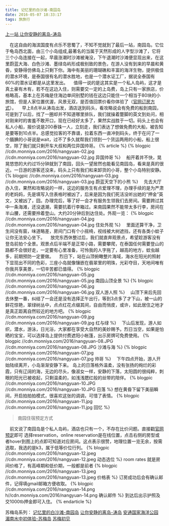 ```yaml
---
title: 记忆里的白沙滩-南园岛
date: 2016-05-07 18:33:17
tags: 旅旅行
---
```

[上一站 让你安静的离岛-涛岛](//monniya.com/2016/04/18/kohtao/)

 在这自由的海滨国度有点乐不思蜀了，不知不觉就到了最后一站，南园岛。它位于龟岛西北面，由三个小岛组成,最著名的当属于天然形成的人字型沙滩了，它将三个小岛连接在一起，早晨涨潮时沙滩被淹没，下午退潮时沙滩便显现出来，在这里蔚蓝大海、白色沙滩、墨绿岛屿形成极别致的景色，在游人没有到来的早晨和黄昏，安静得仿佛岛上只剩下你。海中有美丽的珊瑚礁和丰富的海洋生物，提供极佳的潜水环境，是泰国很有名的潜水胜地，也是一个潜水证工厂，据说全泰国有60%的潜水证都是从这里发出。
 值得一说的是这其实是一个私人岛屿，这才是真土豪有木有，若不在这边入住，则需要交一定的上岛费，岛上只有一家旅店，价格略高，基本上在苏梅是住海边单间别墅的钱在这边只能住一个相当于80块的小旅馆，但是人家位置优渥，风景无双，是否值回票价看你体验了（[官网订房方式](//monniya.com/2016/05/07/nangyuan/#bookingstyle)）。
 早上8点半从涛岛出发，酒店送到码头，看攻略说会有免费的船到南园，可是到了以后，找了一圈却并不知道哪里排队，我们就操着蹩脚的英文到处问，相对刚来时的害羞不敢开口，现在已经好太多了，果然实战胜于一切。码头上也会有私人小船，报价说是200泰铢一人，立刻走，我们表达了想做免费的大船，被告知是要等到10点半。总感觉拉客的不靠谱，拉着东西一直冲到码头，终于在问了一个腼腆的小哥说是wait，过不了多久就帮我们领到一个货运两用的小船，船上很空，除了我们就只剩开车大叔和两位异国帅哥。
{% article %}
{% blogpic //cdn.monniya.com/2016/nangyuan-02.jpg //cdn.monniya.com/2016/nangyuan-02.jpg 异国帅哥 %}
 船开着并不快，晃晃悠悠的大约过15分钟就到了南园，回头一望居然也能看见南园岛，看来是真的很近。一日游的游客还没来，码头上只有我们和来卸货的小哥，整个小岛特别安静。 
{% blogpic //cdn.monniya.com/2016/nangyuan-03.jpg //cdn.monniya.com/2016/nangyuan-03.jpg 蔚蓝天空下的小熊 %}
 先去大厅办入住，果然和攻略说的一样，这边的服务生有点爱理不理，办理手续的是为严肃的老妈妈，先是填写入住表格时被凶了，后来是因为我们死活没听出她的“押金”英文，又被凶了，囧。办理完后，等了好一会才有服务生领我们去房间。需要跨过其中一条海滩，还没退潮，需要抗着行李箱过。来南园果然不能带太多行李，房间在半山腰，还需要拎着登山。大约20分钟后到达住处。外观一览： 
{% blogpic //cdn.monniya.com/2016/nangyuan-04.jpg //cdn.monniya.com/2016/nangyuan-04.jpg 住处外观 %}
 里面还算干净，卫生间没有窗，味道略差，房间门口有个小摇椅，视线被大树遮挡，还有各类小蚊子让你无法安心坐下。
 放完东西休整过后，我们就直奔观景点，希望趁游客没有登岛前拍个全景。观景点后半端不是正常小路，需要攀爬，在泰国任何需要登山的路都不会很好走，一定要有心里准备，可怜我的人字拖了，越高的地方，蚊虫越多，前期预防一定要做。 
 烈日下，站在山顶俯瞰整片海域，海水在阳光的照射下显现出不同的色彩，三座小岛就像镶嵌在翡翠里的明珠，光彩夺目，天地间唯有你我共享美景，一切辛苦都已值得。 
{% blogpic //cdn.monniya.com/2016/nangyuan-05.jpg //cdn.monniya.com/2016/nangyuan-05.jpg 南园山顶全景 %}
{% blogpic //cdn.monniya.com/2016/nangyuan-06.jpg //cdn.monniya.com/2016/nangyuan-06.jpg 双人游人照 %}
 山顶下来后先回去休整一番，纠结了一会还是没有选择正午出行，等到3点多了才下山，被一山的鲜花惊艳，翠绿树丛中，点点红花点缀其间，自由而俏皮，或许，如此居住之地才是真正距离自然较近的地方吧。 
{% blogpic //cdn.monniya.com/2016/nangyuan-09.jpg //cdn.monniya.com/2016/nangyuan-09.jpg 红与绿 %}
 下山后发现，游人如织，潜水，游泳，日光浴，大家都在享受大自然的美妙赐予。烈日当空，如果是怕晒的宝宝，可以选择岛上提供付费遮阳小帐篷，出示房牌可免费使用。
{% blogpic //cdn.monniya.com/2016/nangyuan-08.JPG //cdn.monniya.com/2016/nangyuan-08.JPG 沙滩与海 %}
{% blogpic //cdn.monniya.com/2016/nangyuan-07.jpg //cdn.monniya.com/2016/nangyuan-07.jpg 帅哥 %}
 下午四点开始，游人开始陆续离开，小岛渐渐安静下来。 岛上的日落格外温柔，没有张扬的绚烂的彩霞，只有辽阔的海，无边的尽头，像淑女一样，安静的下落，太阳圆的很纯粹，刺眼的阳光已被收起，只剩温柔的，如浅浅腮红般的丝带的陪伴。 
{% blogpic //cdn.monniya.com/2016/nangyuan-10.JPG //cdn.monniya.com/2016/nangyuan-10.JPG 日落 %}
想在黄昏下留下美丽瞬间，开启拍拍拍模式，很喜欢这张的调调，可惜了表情。 
{% blogpic //cdn.monniya.com/2016/nangyuan-11.jpg //cdn.monniya.com/2016/nangyuan-11.jpg 回忆 %}

>南园住宿预定方式

 前文说了南园岛是个私人岛屿，酒店也只有一个，不存在比价问题。直接戳[官网预定](//www.nangyuan.com/en/home.html)即可 选择reservation，online reservation是在线位置，点击右侧的房型或者hover到图上的点即可知道对应房间。这点表示很赞，地理位置一览无余，按需选取，我选的是k3，属于低等价位行列。
{% blogpic //cdn.monniya.com/2016/nangyuan-12.jpeg //cdn.monniya.com/2016/nangyuan-12.jpeg 动态选位 %}
room rates 就是房间价格了，有高峰期和低价期，一般都是前者 
{% blogpic //cdn.monniya.com/2016/nangyuan-13.jpeg //cdn.monniya.com/2016/nangyuan-13.jpeg 价格表 %}
订房成功后会有确认邮件，记得填gmail邮箱方便收取。 
{% blogpic //cdn.monniya.com/2016/nangyuan-14.png h//cdn.monniya.com/2016/nangyuan-14.png 确认邮件 %}
到达后出示护照及交1000tb押金即可入住。
{% endarticle %}

苏梅岛系列：
[记忆里的白沙滩-南园岛](//monniya.com/2016/05/07/nangyuan/)
[让你安静的离岛-涛岛](//monniya.com/2016/04/18/kohtao/)
[安通国家海洋公园](//monniya.com/2016/03/03/angthong/)
[湄南水中初体验-苏梅岛](//monniya.com/2016/03/02/meinan/)
[苏梅初见](//monniya.com/2016/02/29/samui/)
